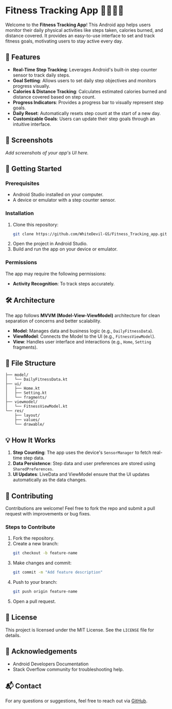 # Fitness Tracking App 🏃‍♂️🏋️‍♀️

Welcome to the **Fitness Tracking App**! This Android app helps users monitor their daily physical activities like steps taken, calories burned, and distance covered. It provides an easy-to-use interface to set and track fitness goals, motivating users to stay active every day.

## 🌟 Features

- **Real-Time Step Tracking**: Leverages Android's built-in step counter sensor to track daily steps.
- **Goal Setting**: Allows users to set daily step objectives and monitors progress visually.
- **Calories & Distance Tracking**: Calculates estimated calories burned and distance covered based on step count.
- **Progress Indicators**: Provides a progress bar to visually represent step goals.
- **Daily Reset**: Automatically resets step count at the start of a new day.
- **Customizable Goals**: Users can update their step goals through an intuitive interface.

## 📸 Screenshots
_Add screenshots of your app's UI here._

## 🚀 Getting Started

### Prerequisites
- Android Studio installed on your computer.
- A device or emulator with a step counter sensor.

### Installation
1. Clone this repository:
   ```bash
   git clone https://github.com/WhiteDevil-GS/Fitness_Tracking_app.git
   ```
2. Open the project in Android Studio.
3. Build and run the app on your device or emulator.

### Permissions
The app may require the following permissions:
- **Activity Recognition**: To track steps accurately.

## 🛠️ Architecture
The app follows **MVVM (Model-View-ViewModel)** architecture for clean separation of concerns and better scalability.

- **Model**: Manages data and business logic (e.g., `DailyFitnessData`).
- **ViewModel**: Connects the Model to the UI (e.g., `FitnessViewModel`).
- **View**: Handles user interface and interactions (e.g., `Home`, `Setting` fragments).

## 📂 File Structure
```
├── model/
│   └── DailyFitnessData.kt
├── ui/
│   ├── Home.kt
│   ├── Setting.kt
│   └── fragments/
├── viewmodel/
│   └── FitnessViewModel.kt
└── res/
    ├── layout/
    ├── values/
    └── drawable/
```

## 💡 How It Works
1. **Step Counting**: The app uses the device's `SensorManager` to fetch real-time step data.
2. **Data Persistence**: Step data and user preferences are stored using `SharedPreferences`.
3. **UI Updates**: LiveData and ViewModel ensure that the UI updates automatically as the data changes.

## 🤝 Contributing
Contributions are welcome! Feel free to fork the repo and submit a pull request with improvements or bug fixes.

### Steps to Contribute
1. Fork the repository.
2. Create a new branch:
   ```bash
   git checkout -b feature-name
   ```
3. Make changes and commit:
   ```bash
   git commit -m "Add feature description"
   ```
4. Push to your branch:
   ```bash
   git push origin feature-name
   ```
5. Open a pull request.

## 📜 License
This project is licensed under the MIT License. See the `LICENSE` file for details.

## 🙌 Acknowledgements
- Android Developers Documentation
- Stack Overflow community for troubleshooting help.

## 📬 Contact
For any questions or suggestions, feel free to reach out via [GitHub](https://github.com/WhiteDevil-GS).

